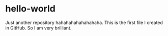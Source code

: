# hello-world
Just another repository
hahahahahahahahaha.
This is the first file I created in GitHub.
So I am very brilliant.
